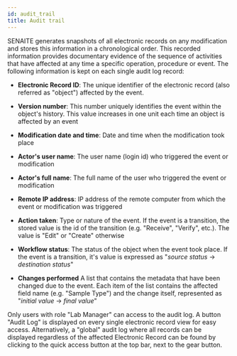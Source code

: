 ```yaml
---
id: audit_trail
title: Audit trail
---
```


SENAITE generates snapshots of all electronic records on any modification 
and stores this information in a chronological order. This recorded information 
provides documentary evidence of the sequence of activities that have affected
at any time a specific operation, procedure or event. The following information
is kept on each single audit log record:

- **Electronic Record ID**:
  The unique identifier of the electronic record (also referred as "object")
  affected by the event.
 
- **Version number**:
  This number uniquely identifies the event within the object's history. This
  value increases in one unit each time an object is affected by an event

- **Modification date and time**:
  Date and time when the modification took place

- **Actor's user name**:
  The user name (login id) who triggered the event or modification
  
- **Actor's full name**: 
  The full name of the user who triggered the event or modification 

- **Remote IP address**:
  IP address of the remote computer from which the event or modification was
  triggered

- **Action taken**:
  Type or nature of the event. If the event is a transition, the stored value is
  the id of the transition (e.g. "Receive", "Verify", etc.). The value is
  "Edit" or "Create" otherwise

- **Workflow status**:
  The status of the object when the event took place. If the event is a
  transition, it's value is expressed as "*source status* → *destination status*"
  
- **Changes performed**
  A list that contains the metadata that have been changed due to the event.
  Each item of the list contains the affected field name (e.g. "Sample Type")
  and the change itself, represented as "*initial value* → *final value*"
  
Only users with role "Lab Manager" can access to the audit log. A button "Audit
Log" is displayed on every single electronic record view for easy access.
Alternatively, a "global" audit log where all records can be displayed regardless
of the affected Electronic Record can be found by clicking to the quick access 
button at the top bar, next to the gear button.
